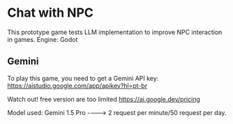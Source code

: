 # Chat with NPC
This prototype game tests LLM implementation to improve NPC interaction in games.
Engine: Godot

## Gemini 
To play this game, you need to get a Gemini API key:
https://aistudio.google.com/app/apikey?hl=pt-br

Watch out! free version are too limited
https://ai.google.dev/pricing

Model used: Gemini 1.5 Pro ----> 2 request per minute/50 request per day.


